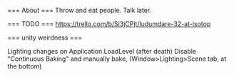 === About ===
Throw and eat people. Talk later.

=== TODO ===
https://trello.com/b/Si3jCPjt/ludumdare-32-at-isotop

=== unity weirdness ===

Lighting changes on Application.LoadLevel (after death)
Disable "Continuous Baking" and manually bake, 
(Window>Lighting>Scene tab, at the bottom)

